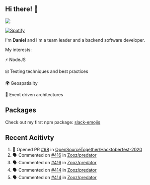 ## Hi there! 👋

<p>
  <img src="https://github-readme-stats.vercel.app/api?username=syncush&theme=tokyonight">
</p>

[![Spotify](https://novatorem-rust.vercel.app/api/spotify)](https://open.spotify.com/user/syncush)

I'm **Daniel** and I'm a team leader and a backend software developer.

My interests:

⚡ NodeJS

☑️ Testing techniques and best practices

🌍 Geospatiality

🧠 Event driven architectures

## Packages
Check out my first npm package: [slack-emojis](https://www.npmjs.com/package/slack-emojis)

## Recent Acitivty
<!--START_SECTION:activity-->
1. 💪 Opened PR [#98](https://github.com/OpenSourceTogether/Hacktoberfest-2020/pull/98) in [OpenSourceTogether/Hacktoberfest-2020](https://github.com/OpenSourceTogether/Hacktoberfest-2020)
2. 🗣 Commented on [#416](https://github.com/Zooz/predator/issues/416) in [Zooz/predator](https://github.com/Zooz/predator)
3. 🗣 Commented on [#416](https://github.com/Zooz/predator/issues/416) in [Zooz/predator](https://github.com/Zooz/predator)
4. 🗣 Commented on [#414](https://github.com/Zooz/predator/issues/414) in [Zooz/predator](https://github.com/Zooz/predator)
5. 🗣 Commented on [#414](https://github.com/Zooz/predator/issues/414) in [Zooz/predator](https://github.com/Zooz/predator)
<!--END_SECTION:activity-->
